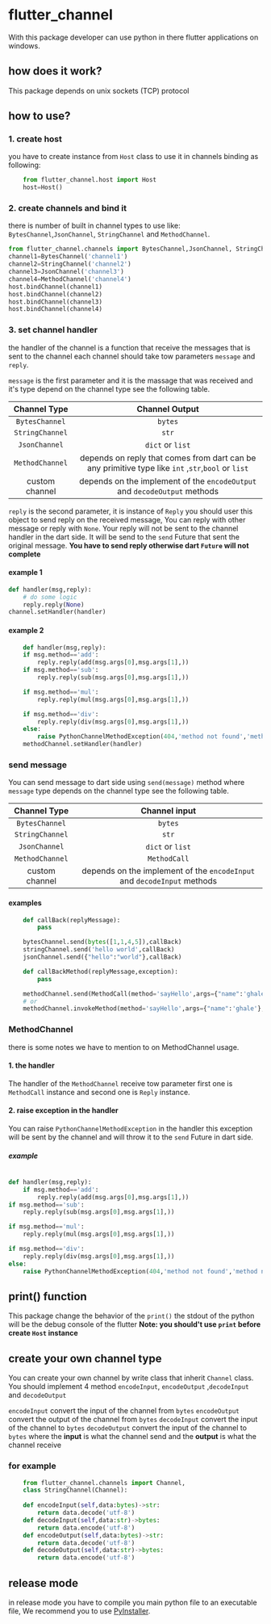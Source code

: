 # flutter_channel

With this package developer can use python in there flutter applications on windows.

## how does it work?

This package depends on unix sockets (TCP) protocol

## how to use?

### 1. create host

you have to create instance from `Host` class to use it in channels binding as following:

```py
    from flutter_channel.host import Host
    host=Host()
```

### 2. create channels and bind it

there is number of built in channel types to use like:  `BytesChannel`,`JsonChannel`, `StringChannel` and `MethodChannel`.

```py
from flutter_channel.channels import BytesChannel,JsonChannel, StringChannel,MethodChannel
channel1=BytesChannel('channel1')
channel2=StringChannel('channel2')
channel3=JsonChannel('channel3')
channel4=MethodChannel('channel4')
host.bindChannel(channel1)
host.bindChannel(channel2)
host.bindChannel(channel3)
host.bindChannel(channel4)
```

### 3. set channel handler  

the handler of the channel is a function that receive the messages that is sent to the channel
each channel should take tow parameters `message` and `reply`.

`message`  is the first parameter and it is the massage that was received and it's type depend on the channel type see the following table.

| Channel Type | Channel Output |
|:---:|:---:|
| `BytesChannel` | `bytes` |
| `StringChannel` | `str` |
| `JsonChannel` | `dict` or `list` |
| `MethodChannel` | depends on reply that comes from dart can be any primitive type like `int` ,`str`,`bool` or `list`   |
| custom channel | depends on the implement of the `encodeOutput` and `decodeOutput` methods |

`reply` is the second parameter, it is instance of `Reply` you should user this object to send reply on the received message, You can reply with other message or reply with `None`.
Your reply will not be sent to the channel handler in the dart side. It will be send to the `send` Future that sent the original message.
**You have to send reply otherwise dart `Future` will not complete**

#### example 1

```py
def handler(msg,reply):
    # do some logic
    reply.reply(None)
channel.setHandler(handler)
```

#### example 2

```py
    def handler(msg,reply):
    if msg.method=='add':
        reply.reply(add(msg.args[0],msg.args[1],))
    if msg.method=='sub':
        reply.reply(sub(msg.args[0],msg.args[1],))

    if msg.method=='mul':
        reply.reply(mul(msg.args[0],msg.args[1],))

    if msg.method=='div':
        reply.reply(div(msg.args[0],msg.args[1],))
    else:
        raise PythonChannelMethodException(404,'method not found','method not found')
    methodChannel.setHandler(handler)
```

### send message

You can send message to dart side using `send(message)` method where `message` type depends on the channel type  see the following table.

| Channel Type | Channel input |
|:---:|:---:|
| `BytesChannel` | `bytes` |
| `StringChannel` | `str` |
| `JsonChannel` | `dict` or `list` |
| `MethodChannel` | `MethodCall` |
| custom channel | depends on the implement of the `encodeInput` and `decodeInput` methods |

#### examples

```py
    def callBack(replyMessage):
        pass

    bytesChannel.send(bytes([1,1,4,5]),callBack)
    stringChannel.send('hello world',callBack)
    jsonChannel.send({"hello":"world"},callBack)

    def callBackMethod(replyMessage,exception):
        pass

    methodChannel.send(MethodCall(method='sayHello',args={"name":'ghale'}),callBackMethod)
    # or
    methodChannel.invokeMethod(method='sayHello',args={"name":'ghale'},callback=callBackMethod)
```

### MethodChannel

there is some notes we have to mention to on MethodChannel usage.

#### 1. the handler

The handler of the `MethodChannel` receive tow parameter first one is `MethodCall` instance and second one is `Reply` instance.

#### 2. raise exception in the handler

You can raise `PythonChannelMethodException` in the handler this exception will be sent by the channel and will throw it to the `send` Future in dart side.

##### example

```python

def handler(msg,reply):
    if msg.method=='add':
        reply.reply(add(msg.args[0],msg.args[1],))
if msg.method=='sub':
    reply.reply(sub(msg.args[0],msg.args[1],))

if msg.method=='mul':
    reply.reply(mul(msg.args[0],msg.args[1],))

if msg.method=='div':
    reply.reply(div(msg.args[0],msg.args[1],))
else:
    raise PythonChannelMethodException(404,'method not found','method not found')
```

## print() function

This package change the behavior of the `print()` the stdout of the python will be the debug console of the flutter
**Note: you should't use `print` before create `Host` instance**

## create your own channel type

You can create your own channel by write class that inherit `Channel` class.
You should implement 4 method `encodeInput`, `encodeOutput` ,`decodeInput` and `decodeOutput`

`encodeInput` convert the input of the channel from `bytes`
`encodeOutput` convert the output of the channel from `bytes`
`decodeInput` convert the input of the channel to `bytes`
`decodeOutput` convert the input of the channel to `bytes`
where the **input** is what the channel send and the **output** is what the channel receive

### for example

```py
    from flutter_channel.channels import Channel,
    class StringChannel(Channel):
    
    def encodeInput(self,data:bytes)->str: 
        return data.decode('utf-8')
    def decodeInput(self,data:str)->bytes: 
        return data.encode('utf-8')
    def encodeOutput(self,data:bytes)->str: 
        return data.decode('utf-8')
    def decodeOutput(self,data:str)->bytes: 
        return data.encode('utf-8')
```

## release mode

in release mode you have to compile you main python file to an executable file, We recommend you to use [PyInstaller](https://pypi.org/project/pyinstaller/).
